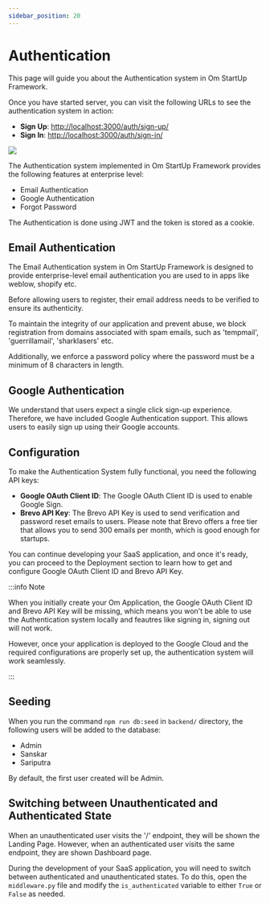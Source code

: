 ```yaml
---
sidebar_position: 20
---
```

 
# Authentication

This page will guide you about the Authentication system in Om StartUp Framework. 

Once you have started server, you can visit the following URLs to see the authentication system in action:

- **Sign Up**: [http://localhost:3000/auth/sign-up/](http://localhost:3000/auth/sign-up/)
- **Sign In**: [http://localhost:3000/auth/sign-in/](http://localhost:3000/auth/sign-in/)

![](/img/feautres_sign_up.png)

The Authentication system implemented in Om StartUp Framework provides the following features at enterprise level:

- Email Authentication
- Google Authentication
- Forgot Password

The Authentication is done using JWT and the token is stored as a cookie.

## Email Authentication
The Email Authentication system in Om StartUp Framework is designed to provide enterprise-level email authentication you are used to in apps like weblow, shopify etc.

Before allowing users to register, their email address needs to be verified to ensure its authenticity.

To maintain the integrity of our application and prevent abuse, we block registration from domains associated with spam emails, such as 'tempmail', 'guerrillamail', 'sharklasers' etc.

Additionally, we enforce a password policy where the password must be a minimum of 8 characters in length.

## Google Authentication 

We understand that users expect a single click sign-up experience. Therefore, we have included Google Authentication support. This allows users to easily sign up using their Google accounts.

## Configuration

To make the Authentication System fully functional, you need the following API keys:

- **Google OAuth Client ID**: The Google OAuth Client ID is used to enable Google Sign.
- **Brevo API Key**: The Brevo API Key is used to send verification and password reset emails to users. Please note that Brevo offers a free tier that allows you to send 300 emails per month, which is good enough for startups.

You can continue developing your SaaS application, and once it's ready, you can proceed to the Deployment section to learn how to get and configure Google OAuth Client ID and Brevo API Key.


:::info Note

When you initially create your Om Application, the Google OAuth Client ID and Brevo API Key will be missing, which means you won't be able to use the Authentication system locally and feautres like signing in, signing out will not work. 

However, once your application is deployed to the Google Cloud and the required configurations are properly set up, the authentication system will work seamlessly.

:::

## Seeding 
When you run the command `npm run db:seed` in `backend/` directory, the following users will be added to the database:

- Admin
- Sanskar
- Sariputra

By default, the first user created will be Admin.

## Switching between Unauthenticated and Authenticated State

When an unauthenticated user visits the '/' endpoint, they will be shown the Landing Page. However, when an authenticated user visits the same endpoint, they are shown Dashboard page.

During the development of your SaaS application, you will need to switch between authenticated and unauthenticated states. To do this, open the `middleware.py` file and modify the `is_authenticated` variable to either `True` or `False` as needed.